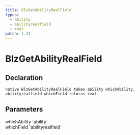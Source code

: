 ```yaml
---
title: BlzGetAbilityRealField
types:
  - ability
  - abilityrealfield
  - real
patch: 1.31
---
```


# BlzGetAbilityRealField

## Declaration

```
native BlzGetAbilityRealField takes ability whichAbility, abilityrealfield whichField returns real
```

## Parameters
<dl>
  <dt>whichAbility `ability`</dt>
  <dd></dd>

  <dt>whichField `abilityrealfield`</dt>
  <dd></dd>
</dl>